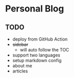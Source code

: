 # Personal Blog

## TODO
- deploy from GitHub Action
- ~~sidebar~~
  - will auto follow the TOC
- support two languages
- setup markdown config
- about me
- articles